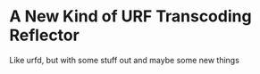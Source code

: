 # A New Kind of URF Transcoding Reflector
Like urfd, but with some stuff out and maybe some new things
